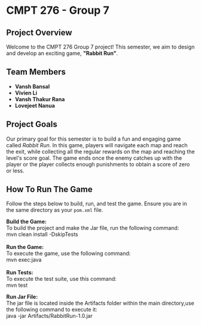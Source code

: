 # CMPT 276 - Group 7

## Project Overview
Welcome to the CMPT 276 Group 7 project! This semester, we aim to design and develop an exciting game, **"Rabbit Run"**.

## Team Members
- **Vansh Bansal**
- **Vivien Li**
- **Vansh Thakur Rana**
- **Lovejeet Nanua**

## Project Goals
Our primary goal for this semester is to build a fun and engaging game called *Rabbit Run*. In this game, players will navigate each map and reach the exit, while collecting all the regular rewards on the map and reaching the level's score goal. The game ends once the enemy catches up with the player or the player collects enough punishments to obtain a score of zero or less.

## How To Run The Game
Follow the steps below to build, run, and test the game. Ensure you are in the same directory as your `pom.xml` file.

**Build the Game:**\
To build the project and make the Jar file, run the following command:\
mvn clean install -DskipTests\
<br />
**Run the Game:**\
To execute the game, use the following command:\
mvn exec:java\
<br />
**Run Tests:**\
To execute the test suite, use this command:\
mvn test
<br />

**Run Jar File:**\
The jar file is located inside the Artifacts folder within the main directory,use the following command to execute it:\
java -jar Artifacts/RabbitRun-1.0.jar

